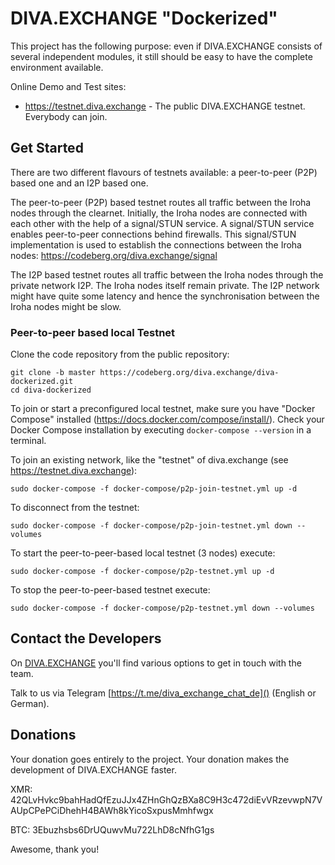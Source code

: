 # DIVA.EXCHANGE "Dockerized"

This project has the following purpose: even if DIVA.EXCHANGE consists of several independent modules, it still should be easy to have the complete environment available.

Online Demo and Test sites:
* https://testnet.diva.exchange - The public DIVA.EXCHANGE testnet. Everybody can join. 

## Get Started

There are two different flavours of testnets available: a peer-to-peer (P2P) based one and an I2P based one.

The peer-to-peer (P2P) based testnet routes all traffic between the Iroha nodes through the clearnet. Initially, the Iroha nodes are connected with each other with the help of a signal/STUN service. A signal/STUN service enables peer-to-peer connections behind firewalls. This signal/STUN implementation is used to establish the connections between the Iroha nodes: https://codeberg.org/diva.exchange/signal 

The I2P based testnet routes all traffic between the Iroha nodes through the private network I2P. The Iroha nodes itself remain private. The I2P network might have quite some latency and hence the synchronisation between the Iroha nodes might be slow.

### Peer-to-peer based local Testnet

Clone the code repository from the public repository:
```
git clone -b master https://codeberg.org/diva.exchange/diva-dockerized.git
cd diva-dockerized
```

To join or start a preconfigured local testnet, make sure you have "Docker Compose" installed (https://docs.docker.com/compose/install/). Check your Docker Compose installation by executing `docker-compose --version` in a terminal.

To join an existing network, like the "testnet" of diva.exchange (see https://testnet.diva.exchange):
```
sudo docker-compose -f docker-compose/p2p-join-testnet.yml up -d
```

To disconnect from the testnet:
```
sudo docker-compose -f docker-compose/p2p-join-testnet.yml down --volumes
```

To start the peer-to-peer-based local testnet (3 nodes) execute:
```
sudo docker-compose -f docker-compose/p2p-testnet.yml up -d
```

To stop the peer-to-peer-based testnet execute:
```
sudo docker-compose -f docker-compose/p2p-testnet.yml down --volumes
```

## Contact the Developers

On [DIVA.EXCHANGE](https://www.diva.exchange) you'll find various options to get in touch with the team. 

Talk to us via Telegram [https://t.me/diva_exchange_chat_de]() (English or German).

## Donations

Your donation goes entirely to the project. Your donation makes the development of DIVA.EXCHANGE faster.

XMR: 42QLvHvkc9bahHadQfEzuJJx4ZHnGhQzBXa8C9H3c472diEvVRzevwpN7VAUpCPePCiDhehH4BAWh8kYicoSxpusMmhfwgx

BTC: 3Ebuzhsbs6DrUQuwvMu722LhD8cNfhG1gs

Awesome, thank you!
